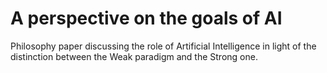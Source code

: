 # A perspective on the goals of AI

Philosophy paper discussing the role of Artificial Intelligence in light of the distinction between the Weak paradigm and the Strong one.
